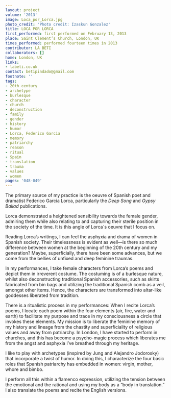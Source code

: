 ```yaml
---
layout: project
volume: '2013'
image: Loca_por_Lorca.jpg
photo_credit: 'Photo credit: Izaskun Gonzalez'
title: LOCA POR LORCA
first_performed: first performed on February 13, 2013
place: Saint Clement’s Church, London, UK
times_performed: performed fourteen times in 2013
contributor: LA BETI
collaborators: []
home: London, UK
links:
- labeti.co.uk
contact: betipindado@gmail.com
footnote: ''
tags:
- 20th century
- archetype
- burlesque
- character
- church
- deconstruction
- family
- gender
- history
- humor
- Lorca, Federico Garcia
- memory
- patriarchy
- reason
- ritual
- Spain
- translation
- trauma
- values
- women
pages: '048-049'
---
```


The primary source of my practice is the oeuvre of Spanish poet and dramatist Federico Garcia Lorca, particularly the _Deep Song_ and _Gypsy Ballad_ publications.

Lorca demonstrated a heightened sensibility towards the female gender, admiring them while also relating to and capturing their sterile position in the society of the time. It is this angle of Lorca´s oeuvre that I focus on.

Reading Lorca’s writings, I can feel the asphyxia and drama of women in Spanish society. Their timelessness is evident as well—is there so much difference between women at the beginning of the 20th century and my generation? Maybe, superficially, there have been some advances, but we come from the bellies of unfixed and deep feminine traumas.

In my performances, I take female characters from Lorca’s poems and depict them in irreverent costume. The costuming is of a burlesque nature, whilst also deconstructing traditional Spanish accessories, such as skirts fabricated from bin bags and utilizing the traditional Spanish comb as a veil, amongst other items. Hence, the characters are transformed into altar-like goddesses liberated from tradition.

There is a ritualistic process in my performances: When I recite Lorca’s poems, I locate each poem within the four elements (air, fire, water and earth) to facilitate my purpose and trace in my consciousness a circle that invokes these elements. My mission is to liberate the feminine memory of my history and lineage from the chastity and superficiality of religious values and away from patriarchy. In London, I have started to perform in churches, and this has become a psycho-magic process which liberates me from the angst and asphyxia I’ve breathed through my heritage.

I like to play with archetypes (inspired by Jung and Alejandro Jodorosky) that incorporate a twist of humor. In doing this, I characterize the four basic roles that Spanish patriarchy has embedded in women: virgin, mother, whore and bimbo.

I perform all this within a flamenco expression, utilizing the tension between the emotional and the rational and using my body as a “body in translation.” I also translate the poems and recite the English versions.
